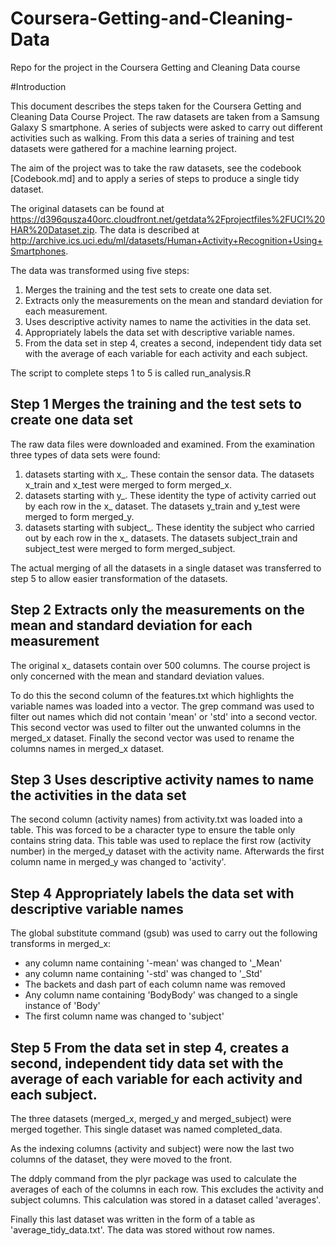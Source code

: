 # Coursera-Getting-and-Cleaning-Data
Repo for the project in the Coursera Getting and Cleaning Data course

#Introduction

This document describes the steps taken for the Coursera Getting and Cleaning Data Course Project. The raw datasets are taken from a Samsung Galaxy S smartphone. A series of subjects were asked to carry out different activities such as walking. From this data a series of training and test datasets were gathered for a machine learning project.

The aim of the project was to take the raw datasets, see the codebook [Codebook.md] and to apply a series of steps to produce a single tidy dataset.

The original datasets can be found at https://d396qusza40orc.cloudfront.net/getdata%2Fprojectfiles%2FUCI%20HAR%20Dataset.zip.
The data is described at http://archive.ics.uci.edu/ml/datasets/Human+Activity+Recognition+Using+Smartphones. 

The data was transformed using five steps:

1. Merges the training and the test sets to create one data set.
2. Extracts only the measurements on the mean and standard deviation for each measurement. 
3. Uses descriptive activity names to name the activities in the data set.
4. Appropriately labels the data set with descriptive variable names.
5. From the data set in step 4, creates a second, independent tidy data set with the average of each variable for each activity and each subject.

The script to complete steps 1 to 5 is called run_analysis.R

## Step 1 Merges the training and the test sets to create one data set

The raw data files were downloaded and examined. From the examination three types of data sets were found:

1. datasets starting with x_. These contain the sensor data. The datasets x\_train and x\_test were merged to form merged\_x.
2. datasets starting with y\_. These identity the type of activity carried out by each row in the x\_ dataset. The datasets y\_train and y\_test were merged to form merged\_y.
3. datasets starting with subject\_. These identity the subject who carried out by each row in the x\_ datasets. The datasets subject\_train and subject\_test were merged to form merged\_subject.

The actual merging of all the datasets in a single dataset was transferred to step 5 to allow easier transformation of the datasets.

## Step 2 Extracts only the measurements on the mean and standard deviation for each measurement

The original x\_ datasets contain over 500 columns. The course project is only concerned with the mean and standard deviation values. 

To do this the second column of the features.txt which highlights the variable names was loaded into a vector. The grep command was used to filter out names which did not contain 'mean' or 'std' into a second vector. This second vector was used to filter out the unwanted columns in the merged\_x dataset. Finally the second vector was used to rename the columns names in merged\_x dataset.

## Step 3 Uses descriptive activity names to name the activities in the data set

The second column (activity names) from activity.txt was loaded into a table. This was forced to be a character type to ensure the table only contains string data. This table was used to replace the first row (activity number) in the merged\_y dataset with the activity name. Afterwards the first column name in merged\_y was changed to 'activity'.

## Step 4 Appropriately labels the data set with descriptive variable names

The global substitute command (gsub) was used to carry out the following transforms in merged\_x:

- any column name containing '-mean' was changed to '_Mean'
- any column name containing '-std' was changed to '_Std'
- The backets and dash part of each column name was removed
- Any column name containing 'BodyBody' was changed to a single instance of 'Body'
- The first column name was changed to 'subject' 

## Step 5 From the data set in step 4, creates a second, independent tidy data set with the average of each variable for each activity and each subject.


The three datasets (merged\_x, merged\_y and merged\_subject) were merged together. This single dataset was named completed_data. 

As the indexing columns (activity and subject) were now the last two columns of the dataset, they were moved to the front. 

The ddply command from the plyr package was used to calculate the averages of each of the columns in each row. This excludes the activity and subject columns. This calculation was stored in a dataset called 'averages'.

Finally this last dataset was written in the form of a table as 'average_tidy_data.txt'. The data was stored without row names. 
      